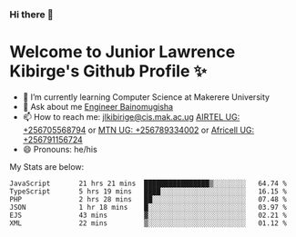 ### Hi there 👋 
# Welcome to Junior Lawrence Kibirge's Github Profile ✨
 
<!--
**juniorkibirige/juniorkibirige** is a ✨ _special_ ✨ repository because its `README.md` (this file) appears on your GitHub profile.

Here are some ideas to get you started:

- 🔭 I’m currently working on ...
- 🌱 I’m currently learning ...
- 👯 I’m looking to collaborate on ...
- 🤔 I’m looking for help with ...
- 💬 Ask me about ...
- 📫 How to reach me: ...
- 😄 Pronouns: ...
- ⚡ Fun fact: ...
-->
- 🌱 I’m currently learning Computer Science at Makerere University
- 💬 Ask about me [Engineer Bainomugisha](mailto:baino@mak.ac.ug)
- 📫 How to reach me: [jlkibirige@cis.mak.ac.ug](mailto:jlkibirige@cis.mak.ac.ug) [AIRTEL UG: +256705568794](tel:+256705568794) or [MTN UG: +256789334002](tel:+256789334002) or [Africell UG: +256791156724](tel:+256791156724)
- 😄 Pronouns: he/his

My Stats are below:

<!--START_SECTION:waka-->

```text
JavaScript       21 hrs 21 mins  ████████████████▒░░░░░░░░   64.74 %
TypeScript       5 hrs 19 mins   ████░░░░░░░░░░░░░░░░░░░░░   16.15 %
PHP              2 hrs 28 mins   ██░░░░░░░░░░░░░░░░░░░░░░░   07.48 %
JSON             1 hr 18 mins    █░░░░░░░░░░░░░░░░░░░░░░░░   03.97 %
EJS              43 mins         ▓░░░░░░░░░░░░░░░░░░░░░░░░   02.21 %
XML              22 mins         ▒░░░░░░░░░░░░░░░░░░░░░░░░   01.12 %
```

<!--END_SECTION:waka-->
